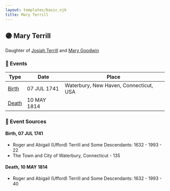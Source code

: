 ```yaml
---
layout: templates/basic.njk
title: Mary Terrill
---
```

## 🟣 Mary Terrill

Daughter of [Josiah Terrill](/people/8/80183041) and [Mary Goodwin](/people/4/49404198)

### 📆 Events

Type | Date | Place
------ | ------ | ------
[Birth](#event-924122b4-5ed6-4127-a19c-ea28e1bc3a4d) | 07 JUL 1741 | Waterbury, New Haven, Connecticut, USA
[Death](#event-3e5fad27-d394-4c58-9b9b-18dbe6503576) | 10 MAY 1814 |

### 📰 Event Sources

#### <a id="event-924122b4-5ed6-4127-a19c-ea28e1bc3a4d"></a> Birth, 07 JUL 1741
* Roger and Abigail (Ufford) Terrill and Some Descendants: 1632 - 1993  - 22
* The Town and City of Waterbury, Connecticut  - 135

#### <a id="event-3e5fad27-d394-4c58-9b9b-18dbe6503576"></a> Death, 10 MAY 1814
* Roger and Abigail (Ufford) Terrill and Some Descendants: 1632 - 1993  - 40